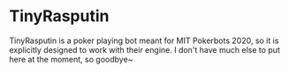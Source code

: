 # TinyRasputin

TinyRasputin is a poker playing bot meant for MIT Pokerbots 2020, so it is explicitly designed to work with their engine.
I don't have much else to put here at the moment, so goodbye~